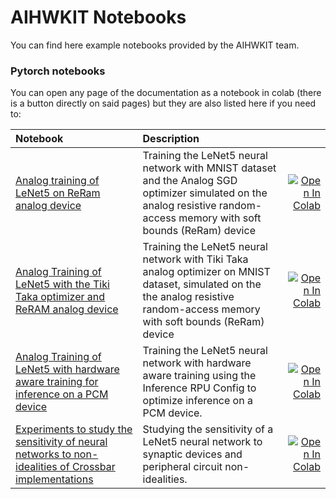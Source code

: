 <!---
Copyright 2021, 2022, 2023, 2024 IBM Analog Hardware Acceleration Kit  All rights reserved.

Licensed under the Apache License, Version 2.0 (the "License");
you may not use this file except in compliance with the License.
You may obtain a copy of the License at

    http://www.apache.org/licenses/LICENSE-2.0

Unless required by applicable law or agreed to in writing, software
distributed under the License is distributed on an "AS IS" BASIS,
WITHOUT WARRANTIES OR CONDITIONS OF ANY KIND, either express or implied.
See the License for the specific language governing permissions and
limitations under the License.
-->

# AIHWKIT Notebooks

You can find here example notebooks provided by the AIHWKIT team.


### Pytorch notebooks

You can open any page of the documentation as a notebook in colab (there is a button directly on said pages) but they are also listed here if you need to:

| Notebook     |      Description      |   |
|:----------|:-------------|------:|
| [Analog training of LeNet5 on ReRam analog device ](https://github.com/IBM/aihwkit/blob/master/notebooks/analog_training_LeNet5_plot.ipynb)  | Training the LeNet5 neural network with MNIST dataset and the Analog SGD optimizer simulated on the analog resistive random-access memory with soft bounds (ReRam) device | [![Open In Colab](https://colab.research.google.com/assets/colab-badge.svg)](https://colab.research.google.com/github/IBM/aihwkit/blob/master/notebooks/analog_training_LeNet5_plot.ipynb) |
| [Analog Training of LeNet5 with the Tiki Taka optimizer and ReRAM analog device](https://github.com/IBM/aihwkit/blob/master/notebooks/analog_training_LeNet5_TT.ipynb)  | Training the LeNet5 neural network with Tiki Taka analog optimizer on MNIST dataset, simulated on the the analog resistive random-access memory with soft bounds (ReRam) device | [![Open In Colab](https://colab.research.google.com/assets/colab-badge.svg)](https://colab.research.google.com/github/IBM/aihwkit/blob/master/notebooks/analog_training_LeNet5_TT.ipynb) |
| [Analog Training of LeNet5 with hardware aware training for inference on a PCM device](https://github.com/IBM/aihwkit/blob/master/notebooks/analog_training_LeNet5_hwa.ipynb)  | Training the LeNet5 neural network with hardware aware training using the Inference RPU Config to optimize inference on a PCM device. | [![Open In Colab](https://colab.research.google.com/assets/colab-badge.svg)](https://colab.research.google.com/github/IBM/aihwkit/blob/master/notebooks/analog_training_LeNet5_hwa.ipynb) |
| [Experiments to study the sensitivity of neural networks to non-idealities of Crossbar implementations](https://github.com/IBM/aihwkit/blob/master/notebooks/analog_sensitivity_LeNet5.ipynb)  | Studying the sensitivity of a LeNet5 neural network to synaptic devices and peripheral circuit non-idealities. | [![Open In Colab](https://colab.research.google.com/assets/colab-badge.svg)](https://colab.research.google.com/github/IBM/aihwkit/blob/master/notebooks/analog_sensitivity_LeNet5.ipynb) |




